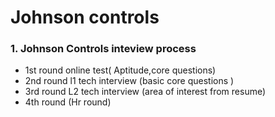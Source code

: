 # Johnson controls

### 1. Johnson Controls inteview process

- 1st round online test( Aptitude,core questions)
- 2nd round l1 tech interview (basic core questions )
- 3rd round L2 tech interview (area of interest from resume)
- 4th round (Hr round)
